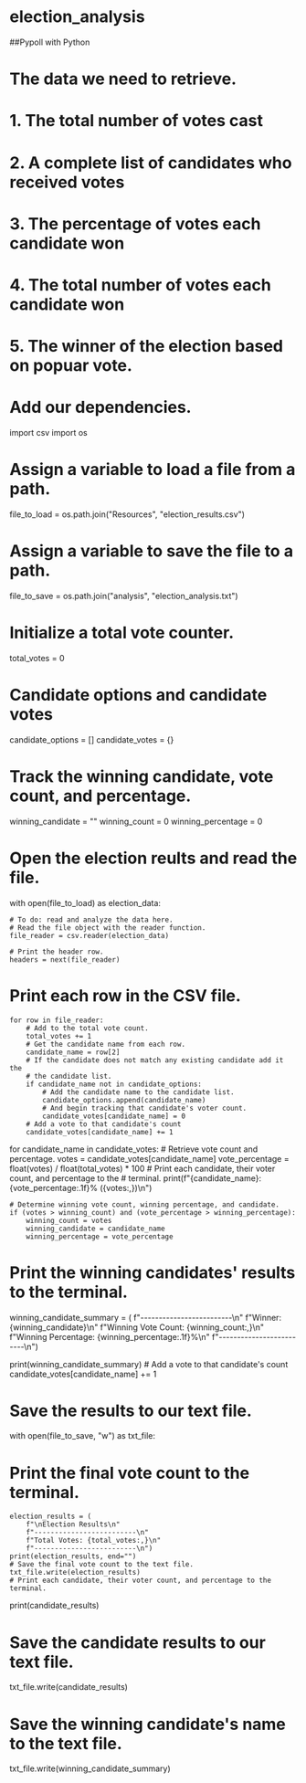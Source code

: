 # election_analysis
##Pypoll with Python

# The data we need to retrieve.
# 1. The total number of votes cast
# 2. A complete list of candidates who received  votes
# 3. The percentage of votes each candidate won
# 4. The total number of votes each candidate won
# 5. The winner of the election based on popuar vote.
# Add our dependencies.
import csv
import os
# Assign a variable to load a file from a path.
file_to_load = os.path.join("Resources", "election_results.csv")
# Assign a variable to save the file to a path.
file_to_save = os.path.join("analysis", "election_analysis.txt")
# Initialize a total vote counter.
total_votes = 0
# Candidate options and candidate votes
candidate_options = []
candidate_votes = {}
# Track the winning candidate, vote count, and percentage.
winning_candidate = ""
winning_count = 0
winning_percentage = 0
# Open the election reults and read the file.
with open(file_to_load) as election_data:

    # To do: read and analyze the data here.
    # Read the file object with the reader function.
    file_reader = csv.reader(election_data)

    # Print the header row.
    headers = next(file_reader)
# Print each row in the CSV file.
    for row in file_reader:
        # Add to the total vote count.
        total_votes += 1
        # Get the candidate name from each row.
        candidate_name = row[2]
        # If the candidate does not match any existing candidate add it the
        # the candidate list.
        if candidate_name not in candidate_options:
            # Add the candidate name to the candidate list.
            candidate_options.append(candidate_name)
            # And begin tracking that candidate's voter count.
            candidate_votes[candidate_name] = 0
        # Add a vote to that candidate's count
        candidate_votes[candidate_name] += 1

for candidate_name in candidate_votes:
    # Retrieve vote count and percentage.
    votes = candidate_votes[candidate_name]
    vote_percentage = float(votes) / float(total_votes) * 100
    # Print each candidate, their voter count, and percentage to the
    # terminal.
    print(f"{candidate_name}: {vote_percentage:.1f}% ({votes:,})\n")

    # Determine winning vote count, winning percentage, and candidate.
    if (votes > winning_count) and (vote_percentage > winning_percentage):
        winning_count = votes
        winning_candidate = candidate_name
        winning_percentage = vote_percentage
# Print the winning candidates' results to the terminal.
winning_candidate_summary = (
    f"-------------------------\n"
    f"Winner: {winning_candidate}\n"
    f"Winning Vote Count: {winning_count:,}\n"
    f"Winning Percentage: {winning_percentage:.1f}%\n"
    f"-------------------------\n")

print(winning_candidate_summary)
    # Add a vote to that candidate's count
        candidate_votes[candidate_name] += 1

# Save the results to our text file.
with open(file_to_save, "w") as txt_file:

# Print the final vote count to the terminal.
    election_results = (
        f"\nElection Results\n"
        f"-------------------------\n"
        f"Total Votes: {total_votes:,}\n"
        f"-------------------------\n")
    print(election_results, end="")
    # Save the final vote count to the text file.
    txt_file.write(election_results)
    # Print each candidate, their voter count, and percentage to the terminal.
print(candidate_results)
#  Save the candidate results to our text file.
txt_file.write(candidate_results)
# Save the winning candidate's name to the text file.
txt_file.write(winning_candidate_summary)
